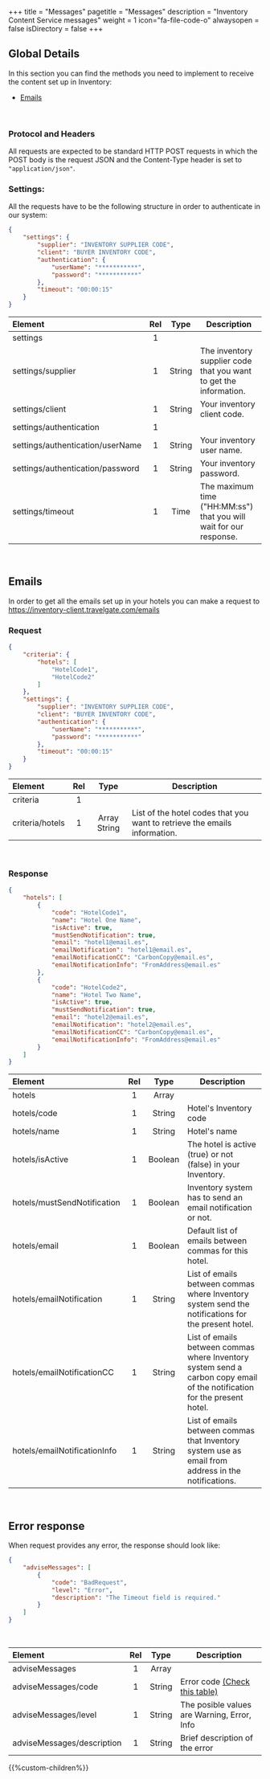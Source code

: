 +++
title = "Messages"
pagetitle = "Messages"
description = "Inventory Content Service messages"
weight = 1
icon="fa-file-code-o"
alwaysopen = false
isDirectory = false
+++

## Global Details

In this section you can find the methods you need to implement to receive the content set up in Inventory:

* [Emails](#emails)


</br>

### Protocol and Headers

All requests are expected to be standard HTTP POST requests in which the POST body is the request JSON and the Content-Type header is set to ``"application/json"``.

### Settings:

All the requests have to be the following structure in order to authenticate in our system:

```json
{
    "settings": {
        "supplier": "INVENTORY SUPPLIER CODE",
        "client": "BUYER INVENTORY CODE",
        "authentication": {
            "userName": "***********",
            "password": "***********"
        },
        "timeout": "00:00:15"
    }
}
```

| **Element**	                  | **Rel** | **Type** | **Description**					                                             |
| :---------------------------- | :-----: | :------: | --------------------------------------------------------------------- |
| settings  	| 1 	    |		       | 						                                                 |
| settings/supplier  	| 1 	    |	 	String       | The inventory supplier code that you want to get the information. |
| settings/client  	| 1 	    |	 	String       | Your inventory client code. |
| settings/authentication  	| 1 	    |	 	       | |
| settings/authentication/userName  	| 1 	    |	String 	       | Your inventory user name.|
| settings/authentication/password  	| 1 	    |	String 	       | Your inventory password.|
| settings/timeout 	| 1 	    |	Time	       | The maximum time ("HH:MM:ss") that you will wait for our response.|


</br>


## Emails

In order to get all the emails set up in your hotels you can make a request to https://inventory-client.travelgate.com/emails

### Request
```json
{
    "criteria": {
        "hotels": [
            "HotelCode1",
            "HotelCode2"
        ]
    },
    "settings": {
        "supplier": "INVENTORY SUPPLIER CODE",
        "client": "BUYER INVENTORY CODE",
        "authentication": {
            "userName": "***********",
            "password": "***********"
        },
        "timeout": "00:00:15"
    }
}
```

| **Element**	                  | **Rel** | **Type** | **Description**					                                             |
| :---------------------------- | :-----: | :------: | --------------------------------------------------------------------- |
| criteria  	| 1 	    |		       | 						                                                 |
| criteria/hotels  	| 1 	    |	 Array String       | List of the hotel codes that you want to retrieve the emails information. |

</br>

### Response

```json
{
    "hotels": [
        {
            "code": "HotelCode1",
            "name": "Hotel One Name",
            "isActive": true,
            "mustSendNotification": true,
            "email": "hotel1@email.es",
            "emailNotification": "hotel1@email.es",
            "emailNotificationCC": "CarbonCopy@email.es",
            "emailNotificationInfo": "FromAddress@email.es"
        },
        {
            "code": "HotelCode2",
            "name": "Hotel Two Name",
            "isActive": true,
            "mustSendNotification": true,
            "email": "hotel2@email.es",
            "emailNotification": "hotel2@email.es",
            "emailNotificationCC": "CarbonCopy@email.es",
            "emailNotificationInfo": "FromAddress@email.es"
        }
    ]
}
```

| **Element**	                  | **Rel** | **Type** | **Description**					                                             |
| :---------------------------- | :-----: | :------: | --------------------------------------------------------------------- |
| hotels  	| 1 	    |		Array      | 						                                                 |
| hotels/code 	| 1 	    |	 String       | Hotel's Inventory code |
| hotels/name 	| 1 	    |	 String       | Hotel's name |
| hotels/isActive 	| 1 	    |	 Boolean       | The hotel is active (true) or not (false) in your Inventory. |
| hotels/mustSendNotification 	| 1 	    |	 Boolean       | Inventory system has to send an email notification or not.|
| hotels/email 	| 1 	    |	 Boolean       | Default list of emails between commas for this hotel.|
| hotels/emailNotification 	| 1 	    |	 String       | List of emails between commas where Inventory system send the notifications for the present hotel.|
| hotels/emailNotificationCC 	| 1 	    |	 String       | List of emails between commas where Inventory system send a carbon copy email of the notification for the present hotel.|
| hotels/emailNotificationInfo 	| 1 	    |	 String       | List of emails between commas that Inventory system use as email from address in the notifications.|

</br>

## Error response

When request provides any error, the response should look like:

```json
{
    "adviseMessages": [
        {
            "code": "BadRequest",
            "level": "Error",
            "description": "The Timeout field is required."
        }
    ]
}
```
</br>


| **Element**	                  | **Rel** | **Type** | **Description**					                                             |
| :---------------------------- | :-----: | :------: | --------------------------------------------------------------------- |
| adviseMessages | 1 | Array| |
| adviseMessages/code | 1 | String | Error code [(Check this table)](../codelists)|
| adviseMessages/level| 1 | String | The posible values are Warning, Error, Info |
| adviseMessages/description | 1 | String | Brief description of the error |

{{%custom-children%}}

